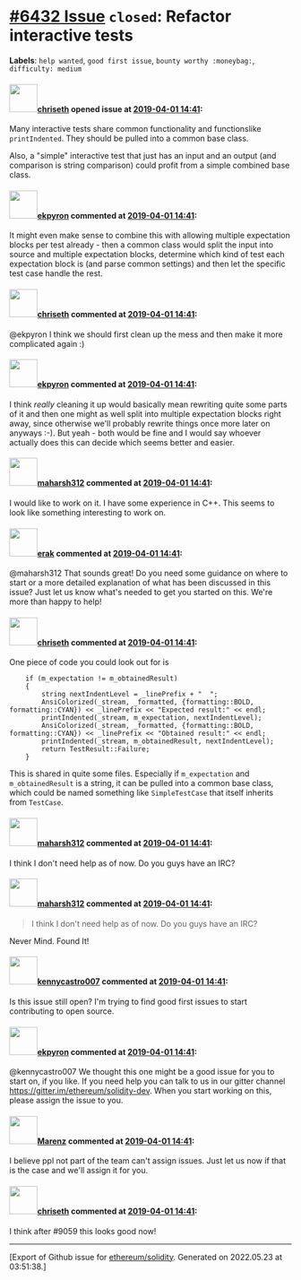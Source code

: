 # [\#6432 Issue](https://github.com/ethereum/solidity/issues/6432) `closed`: Refactor interactive tests
**Labels**: `help wanted`, `good first issue`, `bounty worthy :moneybag:`, `difficulty: medium`


#### <img src="https://avatars.githubusercontent.com/u/9073706?v=4" width="50">[chriseth](https://github.com/chriseth) opened issue at [2019-04-01 14:41](https://github.com/ethereum/solidity/issues/6432):

Many interactive tests share common functionality and functionslike `printIndented`. They should be pulled into a common base class.

Also, a "simple" interactive test that just has an input and an output (and comparison is string comparison) could profit from a simple combined base class.

#### <img src="https://avatars.githubusercontent.com/u/1347491?v=4" width="50">[ekpyron](https://github.com/ekpyron) commented at [2019-04-01 14:41](https://github.com/ethereum/solidity/issues/6432#issuecomment-480237813):

It might even make sense to combine this with allowing multiple expectation blocks per test already - then a common class would split the input into source and multiple expectation blocks, determine which kind of test each expectation block is (and parse common settings) and then let the specific test case handle the rest.

#### <img src="https://avatars.githubusercontent.com/u/9073706?v=4" width="50">[chriseth](https://github.com/chriseth) commented at [2019-04-01 14:41](https://github.com/ethereum/solidity/issues/6432#issuecomment-480249532):

@ekpyron I think we should first clean up the mess and then make it more complicated again :)

#### <img src="https://avatars.githubusercontent.com/u/1347491?v=4" width="50">[ekpyron](https://github.com/ekpyron) commented at [2019-04-01 14:41](https://github.com/ethereum/solidity/issues/6432#issuecomment-480250784):

I think *really* cleaning it up would basically mean rewriting quite some parts of it and then one might as well split into multiple expectation blocks right away, since otherwise we'll probably rewrite things once more later on anyways :-). But yeah - both would be fine and I would say whoever actually does this can decide which seems better and easier.

#### <img src="https://avatars.githubusercontent.com/u/12631340?u=dd83f95394dfe4fae12f75342d0373f10edd4671&v=4" width="50">[maharsh312](https://github.com/maharsh312) commented at [2019-04-01 14:41](https://github.com/ethereum/solidity/issues/6432#issuecomment-508966267):

I would like to work on it. I have some experience in C++. This seems to look like something interesting to work on.

#### <img src="https://avatars.githubusercontent.com/u/20012009?u=61e903cf16bc5f3353db1d571401e2e71b6f61ed&v=4" width="50">[erak](https://github.com/erak) commented at [2019-04-01 14:41](https://github.com/ethereum/solidity/issues/6432#issuecomment-509134786):

@maharsh312 That sounds great! Do you need some guidance on where to start or a more detailed explanation of what has been discussed in this issue? Just let us know what's needed to get you started on this. We're more than happy to help!

#### <img src="https://avatars.githubusercontent.com/u/9073706?v=4" width="50">[chriseth](https://github.com/chriseth) commented at [2019-04-01 14:41](https://github.com/ethereum/solidity/issues/6432#issuecomment-509146327):

One piece of code you could look out for is
```
	if (m_expectation != m_obtainedResult)
	{
		string nextIndentLevel = _linePrefix + "  ";
		AnsiColorized(_stream, _formatted, {formatting::BOLD, formatting::CYAN}) << _linePrefix << "Expected result:" << endl;
		printIndented(_stream, m_expectation, nextIndentLevel);
		AnsiColorized(_stream, _formatted, {formatting::BOLD, formatting::CYAN}) << _linePrefix << "Obtained result:" << endl;
		printIndented(_stream, m_obtainedResult, nextIndentLevel);
		return TestResult::Failure;
	}
```

This is shared in quite some files. Especially if `m_expectation` and `m_obtainedResult` is a string, it can be pulled into a common base class, which could be named something like `SimpleTestCase` that itself inherits from `TestCase`.

#### <img src="https://avatars.githubusercontent.com/u/12631340?u=dd83f95394dfe4fae12f75342d0373f10edd4671&v=4" width="50">[maharsh312](https://github.com/maharsh312) commented at [2019-04-01 14:41](https://github.com/ethereum/solidity/issues/6432#issuecomment-509843745):

I think I don't need help as of now. Do you guys have an IRC?

#### <img src="https://avatars.githubusercontent.com/u/12631340?u=dd83f95394dfe4fae12f75342d0373f10edd4671&v=4" width="50">[maharsh312](https://github.com/maharsh312) commented at [2019-04-01 14:41](https://github.com/ethereum/solidity/issues/6432#issuecomment-509844761):

> I think I don't need help as of now. Do you guys have an IRC?

Never Mind. Found It!

#### <img src="https://avatars.githubusercontent.com/u/8638601?v=4" width="50">[kennycastro007](https://github.com/kennycastro007) commented at [2019-04-01 14:41](https://github.com/ethereum/solidity/issues/6432#issuecomment-520276378):

Is this issue still open? I'm trying to find good first issues to start contributing to open source.

#### <img src="https://avatars.githubusercontent.com/u/1347491?v=4" width="50">[ekpyron](https://github.com/ekpyron) commented at [2019-04-01 14:41](https://github.com/ethereum/solidity/issues/6432#issuecomment-520411432):

@kennycastro007 We thought this one might be a good issue for you to start on, if you like. If you need help you can talk to us in our gitter channel https://gitter.im/ethereum/solidity-dev. When you start working on this, please assign the issue to you.

#### <img src="https://avatars.githubusercontent.com/u/424752?u=038e104b849efd16f076b671ef6c46af7073bfa7&v=4" width="50">[Marenz](https://github.com/Marenz) commented at [2019-04-01 14:41](https://github.com/ethereum/solidity/issues/6432#issuecomment-520419199):

 I believe ppl not part of the team can't assign issues. Just let us now if that is the case and we'll assign it for you.

#### <img src="https://avatars.githubusercontent.com/u/9073706?v=4" width="50">[chriseth](https://github.com/chriseth) commented at [2019-04-01 14:41](https://github.com/ethereum/solidity/issues/6432#issuecomment-637594638):

I think after #9059 this looks good now!


-------------------------------------------------------------------------------



[Export of Github issue for [ethereum/solidity](https://github.com/ethereum/solidity). Generated on 2022.05.23 at 03:51:38.]
